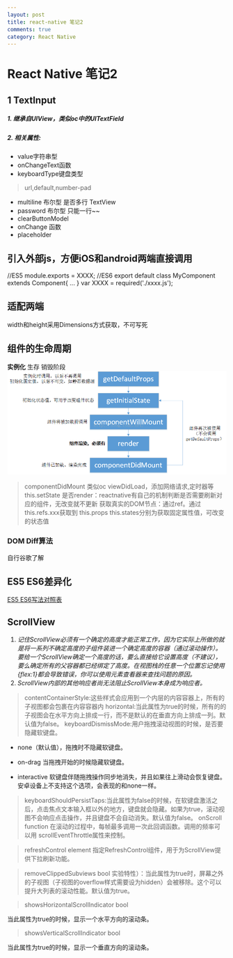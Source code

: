 ```yaml
---
layout: post
title: react-native 笔记2
comments: true
category: React Native
---
```

# React Native 笔记2

## 1 TextInput
#####  1. 继承自UIView，类似oc中的UITextField
#####   2. 相关属性:
* value字符串型 
* onChangeText函数
* keyboardType键盘类型
> url,default,number-pad
* multiline 布尔型 是否多行 TextView
* password 布尔型 只能一行~~
* clearButtonModel
* onChange 函数
* placeholder
 
  

## 引入外部js，方便iOS和android两端直接调用
//ES5
module.exports = XXXX;
//ES6
export default class MyComponent extends Component{
    ...
}
var XXXX = required('./xxxx.js');

## 适配两端
width和height采用Dimensions方式获取，不可写死

## 组件的生命周期
**实例化** 生存 销毁阶段
![image](../images/live.png)
> componentDidMount 类似oc viewDidLoad，添加网络请求,定时器等
> this.setState 是否render：reactnative有自己的机制判断是否需要刷新对应的组件，无改变就不更新
> 获取真实的DOM节点：通过ref。通过this.refs.xxx获取到
> this.props this.states分别为获取固定属性值，可改变的状态值

### DOM Diff算法
自行谷歌了解

## ES5 ES6差异化
[ES5 ES6写法对照表
](http://reactnative.cn/post/15)

## ScrollView
1. *记住ScrollView必须有一个确定的高度才能正常工作，因为它实际上所做的就是将一系列不确定高度的子组件装进一个确定高度的容器（通过滚动操作）。要给一个ScrollView确定一个高度的话，要么直接给它设置高度（不建议），要么确定所有的父容器都已经绑定了高度。在视图栈的任意一个位置忘记使用{flex:1}都会导致错误，你可以使用元素查看器来查找问题的原因。*
2. *ScrollView内部的其他响应者尚无法阻止ScrollView本身成为响应者。*

> contentContainerStyle:这些样式会应用到一个内层的内容容器上，所有的子视图都会包裹在内容容器内
> horizontal:当此属性为true的时候，所有的的子视图会在水平方向上排成一行，而不是默认的在垂直方向上排成一列。默认值为false。
> keyboardDismissMode:用户拖拽滚动视图的时候，是否要隐藏软键盘。

* none（默认值），拖拽时不隐藏软键盘。

* on-drag 当拖拽开始的时候隐藏软键盘。

* interactive 软键盘伴随拖拽操作同步地消失，并且如果往上滑动会恢复键盘。安卓设备上不支持这个选项，会表现的和none一样。

> keyboardShouldPersistTaps:当此属性为false的时候，在软键盘激活之后，点击焦点文本输入框以外的地方，键盘就会隐藏。如果为true，滚动视图不会响应点击操作，并且键盘不会自动消失。默认值为false。
> onScroll function  在滚动的过程中，每帧最多调用一次此回调函数。调用的频率可以用
> scrollEventThrottle属性来控制。

> refreshControl element 指定RefreshControl组件，用于为ScrollView提供下拉刷新功能。

>removeClippedSubviews bool  实验特性）：当此属性为true时，屏幕之外的子视图（子视图的overflow样式需要设为hidden）会被移除。这个可以提升大列表的滚动性能。默认值为true。

> showsHorizontalScrollIndicator bool 

当此属性为true的时候，显示一个水平方向的滚动条。

> showsVerticalScrollIndicator bool 

当此属性为true的时候，显示一个垂直方向的滚动条。








